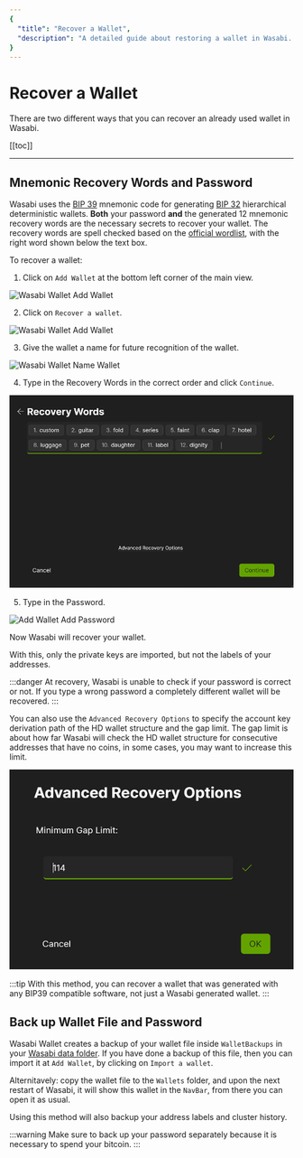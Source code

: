 ```yaml
---
{
  "title": "Recover a Wallet",
  "description": "A detailed guide about restoring a wallet in Wasabi. This is the Wasabi documentation, an archive of knowledge about the open-source, non-custodial and privacy-focused Bitcoin wallet for desktop."
}
---
```


# Recover a Wallet

There are two different ways that you can recover an already used wallet in Wasabi.

[[toc]]

---

## Mnemonic Recovery Words and Password

Wasabi uses the [BIP 39](https://github.com/bitcoin/bips/blob/master/bip-0039.mediawiki) mnemonic code for generating [BIP 32](https://github.com/bitcoin/bips/blob/master/bip-0032.mediawiki) hierarchical deterministic wallets.
**Both** your password **and** the generated 12 mnemonic recovery words are the necessary secrets to recover your wallet.
The recovery words are spell checked based on the [official wordlist](https://github.com/bitcoin/bips/blob/master/bip-0039/english.txt), with the right word shown below the text box.

To recover a wallet:

1. Click on `Add Wallet` at the bottom left corner of the main view.

![Wasabi Wallet Add Wallet](/AddWalletButton.png "Wasabi Wallet Add Wallet")

2. Click on `Recover a wallet`.

![Wasabi Wallet Add Wallet](/AddWallet.png "Wasabi Wallet Add Wallet")

3. Give the wallet a name for future recognition of the wallet.

![Wasabi Wallet Name Wallet](/AddWalletWalletName.png "Wasabi Wallet Name Wallet")

4. Type in the Recovery Words in the correct order and click `Continue`.

![Wasabi Wallet Recover Wallet](/WalletRecovery.png "Wasabi Wallet Recover Wallet")

5. Type in the Password.

![Add Wallet Add Password](/AddWalletAddPassword.png "Add Wallet Add Password")

Now Wasabi will recover your wallet.

With this, only the private keys are imported, but not the labels of your addresses.

:::danger
At recovery, Wasabi is unable to check if your password is correct or not.
If you type a wrong password a completely different wallet will be recovered.
:::

You can also use the `Advanced Recovery Options` to specify the account key derivation path of the HD wallet structure and the gap limit.
The gap limit is about how far Wasabi will check the HD wallet structure for consecutive addresses that have no coins, in some cases, you may want to increase this limit.

![Wasabi Wallet Recovery Advanced](/WalletRecoveryAdvanced.png "Wasabi Wallet Recovery Advanced")

:::tip
With this method, you can recover a wallet that was generated with any BIP39 compatible software, not just a Wasabi generated wallet.
:::

## Back up Wallet File and Password

Wasabi Wallet creates a backup of your wallet file inside `WalletBackups` in your [Wasabi data folder](/FAQ/FAQ-UseWasabi.md#where-can-i-find-the-wasabi-data-folder).
If you have done a backup of this file, then you can import it at `Add Wallet`, by clicking on `Import a wallet`.

Alternitavely: copy the wallet file to the `Wallets` folder, and upon the next restart of Wasabi, it will show this wallet in the `NavBar`, from there you can open it as usual.

Using this method will also backup your address labels and cluster history.

:::warning
Make sure to back up your password separately because it is necessary to spend your bitcoin.
:::
